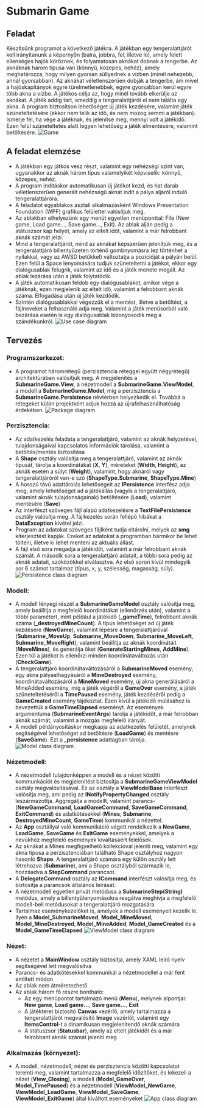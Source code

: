 # Submarin Game
## Feladat
Készítsünk programot a következő játékra.
A játékban egy tengeralattjárót kell irányítanunk a képernyőn (balra, jobbra, fel, illetve le), amely
felett ellenséges hajók köröznek, és folyamatosan aknákat dobnak a tengerbe. Az aknáknak három
típusa van (könnyű, közepes, nehéz), amely meghatározza, hogy milyen gyorsan süllyednek a vízben
(minél nehezebb, annál gyorsabban).
Az aknákat véletlenszerűen dobják a tengerbe, ám mivel a hajóskapitányok egyre türelmetlenebbek,
egyre gyorsabban kerül egyre több akna a vízbe. A játékos célja az, hogy minél tovább elkerülje az
aknákat. A játék addig tart, ameddig a tengeralattjárót el nem találta egy akna.
A program biztosítson lehetőséget új játék kezdésére, valamint játék szüneteltetésére (ekkor nem
telik az idő, és nem mozog semmi a játékban). Ismerje fel, ha vége a játéknak, és jelenítse meg,
mennyi volt a játékidő. Ezen felül szüneteltetés alatt legyen lehetőség a játék elmentésére, valamint
betöltésére.
![Game](https://github.com/ozoli99/SubmarineGame-WPF/blob/main/SubmarineGameWPF.png)
## A feladat elemzése
- A játékban egy játkos vesz részt, valamint egy nehézségi szint van, ugyanakkor az aknák
három típus valamelyikét képviselik: könnyű, közepes, nehéz.
- A program indításkor automatikusan új játékot kezd, és hat darab véletlenszerűen generált
nehézségű aknát indít a pálya aljáról induló tengeralattjáróra.
- A feladatot egyablakos asztali alkalmazásként Windows Presentation Foundation (WPF)
grafikus felülettel valósítjuk meg.
- Az ablakban elhelyezünk egy menüt egyetlen menüponttal: File (New game, Load game…,
Save game…, Exit). Az ablak alján pedig a státuszsor kap helyet, amely az eltelt időt, valamint
a már felrobbant aknák számát jelzi.
- Mind a tengeralattjárót, mind az aknákat képszerűen jelenítjük meg, és a tengeralattjáró
billentyűzeten történő gombnyomásra (ez történhet a nyilakkal, vagy az AWSD betűkkel)
változtatja a pozícióját a pályán belül. Ezen felül a Space lenyomására tudjuk szüneteltetni a
játékot, ekkor egy dialógusablak felugrik, valamint az idő és a játék menete megáll. Az ablak
lezárása után a játék folytatódik.
- A játék automatikusan feldob egy dialógusablakot, amikor vége a játéknak, ezen megjelenik
az eltelt idő, valamint a felrobbant aknák száma. Elfogadása után új játék kezdődik.
- Szintén dialógusablakkal végezzük el a mentést, illetve a betöltést, a fájlneveket a
felhasználó adja meg. Valamint a játék menüsorból való bezárása esetén is egy dialógusablak
bizonyosodik meg a szándékunkról.
![Use case diagram](https://github.com/ozoli99/SubmarineGame-WF/blob/main/Submarine%20Game%20Use%20Case%20Diagram.jpeg)
## Tervezés
### Programszerkezet:
- A programot háromrétegű (perzisztencia réteggel együtt négyrétegű)
architektúrában valósítjuk meg. A megjelenítés a **SubmarineGame.View**, a
nézetmodell a **SubmarineGame.ViewModel**, a modell a **SubmarineGame.Model**,
míg a perzisztencia a **SubmarineGame.Persistence** névtérben helyezkedik el.
Továbbá a rétegeket külön projektként adjuk hozzá az újrafelhasználhatóság
érdekében.
![Package diagram](https://github.com/ozoli99/SubmarineGame-WPF/blob/main/Blank%20diagram.jpeg)
### Perzisztencia:
- Az adatkezelés feladata a tengeralattjáró, valamint az aknák helyzetével,
tulajdonságaival kapcsolatos információk tárolása, valamint a betöltés/mentés
biztosítása
- A **Shape** osztály valósítja meg a tengeralattjáró, valamint az aknák típusát, tárolja a
koordinátákat (**X**, **Y**), méreteket (**Width**, **Height**), az aknák esetén a súlyt (**Weight**),
valamint, hogy aknáról vagy tengeralattjáróról van-e szó (**ShapeType.Submarine**,
**ShapeType.Mine**)
- A hosszú távú adattárolás lehetőségeit az **IPersistence** interfész adja meg, amely
lehetőséget ad a játékállás (vagyis a tengeralattjáró, valamint aknák
tulajdonságainak) betöltésére (**Load**), valamint mentésére (**Save**)
- Az interfészt szöveges fájl alapú adatkezelésre a **TextFilePersistence** osztály
valósítja meg. A fájlkezelés során fellépő hibákat a **DataException** kivétel jelzi.
- Program az adatokat szöveges fájlként tudja eltárolni, melyek az **smg** kiterjesztést
kapják. Ezeket az adatokat a programban bármikor be lehet tölteni, illetve ki lehet
menteni az aktuális állást.
- A fájl első sora megadja a játékidőt, valamint a már felrobbant aknák számát. A
második sora a tengeralattjáró adatait, a többi sora pedig az aknák adatait,
szóközökkel elválasztva. Az első soron kívül mindegyik sor 6 számot tartalmaz (típus,
x, y, szélesség, magasság, súly).
![Persistence class diagram](https://github.com/ozoli99/SubmarineGame-WPF/blob/main/Persistence.jpeg)
### Modell:
- A modell lényegi részét a **SubmarineGameModel** osztály valósítja meg, amely
beállítja a megfelelő koordinátákat (ellenőrzés után), valamint a többi paramétert,
mint például a játékidő (**_gameTime**), felrobbant aknák száma
(**_destroyedMineCount**). A típus lehetőséget ad új játék kezdésére (**NewGame**),
valamint lépésre a tengeralattjáróval (**Submarine_MoveUp**,
**Submarine_MoveDown**, **Submarine_MoveLeft**, **Submarine_MoveRight**), valamint
beállítja az aknák koordinátáit (**MoveMines**), és generálja őket
(**GenerateStartingMines**, **AddMine**). Ezen túl a játékot is ellenőrzi minden
koordinátaváltozás után (**CheckGame**).
- A tengeralattjáró koordinátaváltozásáról a **SubmarineMoved** esemény, egy akna
pályaelhagyásáról a **MineDestroyed** esemény, koordinátaváltozásáról a
**MineMoved** esemény, új akna generálásáról a MineAdded esemény, míg a játék
végéről a **GameOver** esemény, a játék szüneteltetéséről a **TimePaused** esemény,
játék kezdéséről pedig a **GameCreated** esemény tájékoztat. Ezen kívül a játékidő
múlásához is bevezettük a **GameTimeElapsed** eseményt. Az események
argumentuma (**SubmarineEventArgs**) tárolja a játékidőt, a már felrobban aknák
számát, valamint a mozgás megfelelő irányát.
- A modell példányosításkor megkapja az adatkezelés felületét, amelynek
segítségével lehetőséget ad betöltésre (**LoadGame**) és mentésre (**SaveGame**). Ezt a
**_persistence** adattagban tárolja.
![Model class diagram](https://github.com/ozoli99/SubmarineGame-WPF/blob/main/Model.jpeg)
### Nézetmodell:
- A nézetmodell tulajdonképpen a modell és a nézet közötti kommunkációt és
megjelenítést biztosítja a **SubmarineGameViewModel** osztály megvalósításával. Ez
az osztály a **ViewModelBase** interfészt valósítja meg, ami pedig az
**INotifyPropertyChanged** osztály leszármazottja. Aggregálja a modellt, valamint
parancs- (**NewGameCommand**, **LoadGameCommand**, **SaveGameCommand**,
**ExitCommand**) és adatkötésekkel (**Mines**, **Submarine**, **DestroyedMineCount**,
**GameTime**) kommunikál a nézettel.
- Az **App** osztállyal való kommunikáció végett rendelkezik a **NewGame**, **LoadGame**,
**SaveGame** és **ExitGame** eseményekkel, amelyek a nevükhöz megfelelő események
kiváltásáért felelősek.
- Az aknákat a Mines megfigyelhető kollekcióval jeleníti meg, valamint egy akna
típusa a perzisztenciában található Shape osztályhoz nagyon hasonló **Shape**. A
tengeralattjáró számára egy külön osztály lett létrehozva (**Submarine**), ami a Shape
osztályból származik le, hozzáadva a **StepCommand** parancsot.
- A **DelegateCommand** osztály az **ICommand** interfészt valósítja meg, és biztosítja a
parancsok általános leírását.
- A nézetmodell egyetlen privát metódusa a **SubmarineStep(String)** metódus, amely
a billentyűlenyomásokra reagálva meghívja a megfelelő modell-beli metódusokat a
tengeralattjáró mozgatására
- Tartalmaz eseménykezelőket is, amelyek a modell eseményeit kezelik le. Ilyen a
**Model_SubmarineMoved**, **Model_MineMoved**, **Model_MineDestroyed**,
**Model_MineAdded**, **Model_GameCreated** és a **Model_GameTimeElapsed**
![ViewModel class diagram](https://github.com/ozoli99/SubmarineGame-WPF/blob/main/ViewModel.jpeg)
### Nézet:
- A nézetet a **MainWindow** osztály biztosítja, amely XAML leíró nyelv segítségével lett
megvalósítva
- Parancs- és adatkötésekkel kommunikál a nézetmodellel a már fent említett módon
- Az ablak nem átméretezhető
- Az ablak három fő részre bontható:
  - Az egy menüpontot tartalmazó menü (**Menu**), melynek alpontjai: **New
game**, **Load game…**, **Save game…**, **Exit**
  - A játékteret biztosító **Canvas** vezérlő, amely tartalmazza a tengeralattjárót
megvalósító **Image** vezérlőt, valamint egy **ItemsControl**-t a dinamikusan
megjelenítendő aknák számára
  - A státuszsor (**Statusbar**), amely az eltelt játékidőt és a már felrobbant aknák
számát jeleníti meg
### Alkalmazás (környezet):
- A modell, nézetmodell, nézet és perzisztencia közötti kapcsolatot teremti meg,
valamint tartalmazza a megfelelő időzítőket, és lekezeli a nézet (**View_Closing**), a
modell (**Model_GameOver**, **Model_TimePaused**) és a nézetmodell
(**ViewModel_NewGame**, **ViewModel_LoadGame**, **ViewModel_SaveGame**,
**ViewModel_ExitGame**) által kiváltott eseményeket
![App class diagram](https://github.com/ozoli99/SubmarineGame-WPF/blob/main/App.jpeg)

